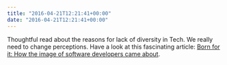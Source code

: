 ```yaml
---
title: "2016-04-21T12:21:41+00:00"
date: "2016-04-21T12:21:41+00:00"
---
```


Thoughtful read about the reasons for lack of diversity in Tech. We really need to change perceptions. Have a look at this fascinating article: [Born for it: How the image of software developers came about](https://martinfowler.com/articles/born-for-it.html).
